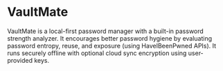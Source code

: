 # VaultMate
VaultMate is a local-first password manager with a built-in password strength analyzer. It encourages better password hygiene by evaluating password entropy, reuse, and exposure (using HaveIBeenPwned APIs). It runs securely offline with optional cloud sync encryption using user-provided keys.
